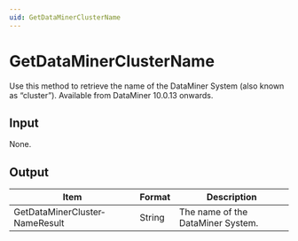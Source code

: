 ```yaml
---
uid: GetDataMinerClusterName
---
```


# GetDataMinerClusterName

Use this method to retrieve the name of the DataMiner System (also known as “cluster”). Available from DataMiner 10.0.13 onwards.

## Input

None.

## Output

| Item                           | Format | Description                       |
|--------------------------------|--------|-----------------------------------|
| GetDataMinerCluster­NameResult | String | The name of the DataMiner System. |

